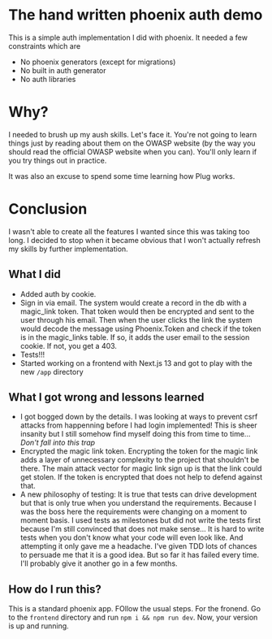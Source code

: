 # The hand written phoenix auth demo

This is a simple auth implementation I did with phoenix. It needed a few constraints which are

- No phoenix generators (except for migrations)
- No built in auth generator
- No auth libraries

# Why?

I needed to brush up my aush skills. Let's face it. You're not going to learn things just by reading about them on the OWASP website (by the way you should read the official OWASP website when you can). You'll only learn if you try things out in practice.

It was also an excuse to spend some time learning how Plug works.

# Conclusion

I wasn't able to create all the features I wanted since this was taking too long. I decided to stop when it became obvious that I won't actually refresh my skills by further implementation.

## What I did

- Added auth by cookie.
- Sign in via email. The system would create a record in the db with a magic_link token. That token would then be encrypted and sent to the user through his email. Then when the user clicks the link the system would decode the message using Phoenix.Token and check if the token is in the magic_links table. If so, it adds the user email to the session cookie. If not, you get a 403.
- Tests!!!
- Started working on a frontend with Next.js 13 and got to play with the new `/app` directory

## What I got wrong and lessons learned

- I got bogged down by the details. I was looking at ways to prevent csrf attacks from happenning before I had login implemented! This is sheer insanity but I still somehow find myself doing this from time to time... _Don't fall into this trap_
- Encrypted the magic link token. Encrypting the token for the magic link adds a layer of unnecessary complexity to the project that shouldn't be there. The main attack vector for magic link sign up is that the link could get stolen. If the token is encrypted that does not help to defend against that.
- A new philosophy of testing: It is true that tests can drive development but that is only true when you understand the requirements. Because I was the boss here the requirements were changing on a moment to moment basis. I used tests as milestones but did not write the tests first because I'm still convinced that does not make sense... It is hard to write tests when you don't know what your code will even look like. And attempting it only gave me a headache. I've given TDD lots of chances to persuade me that it is a good idea. But so far it has failed every time. I'll probably give it another go in a few months.

## How do I run this?

This is a standard phoenix app. FOllow the usual steps. For the fronend. Go to the `frontend` directory and run `npm i && npm run dev`. Now, your version is up and running.
